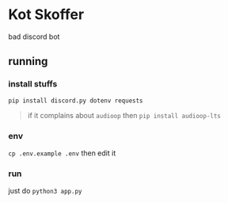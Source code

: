 # Kot Skoffer
bad discord bot

## running
### install stuffs
`pip install discord.py dotenv requests`
> if it complains about `audioop` then `pip install audioop-lts`
### env
`cp .env.example .env` then edit it
### run
just do `python3 app.py`
